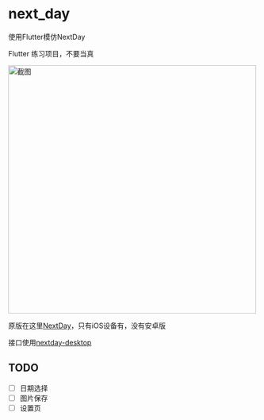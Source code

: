 # next_day

使用Flutter模仿NextDay

Flutter 练习项目，不要当真

<img src="https://s2.ax1x.com/2019/01/17/kpGLnA.png" height = "500" alt="截图" align=center />

原版在这里[NextDay](https://itunes.apple.com/cn/app/id491352621?mt=8)，只有iOS设备有，没有安卓版

接口使用[nextday-desktop](https://github.com/sanddudu/nextday-desktop) 

## TODO
- [ ] 日期选择
- [ ] 图片保存
- [ ] 设置页